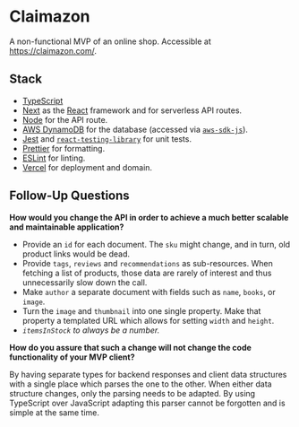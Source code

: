 # Claimazon

A non-functional MVP of an online shop. Accessible at https://claimazon.com/.

## Stack

- [TypeScript](https://www.typescriptlang.org/)
- [Next](https://nextjs.org/) as the [React](https://reactjs.org/) framework and for serverless API routes.
- [Node](https://nodejs.org/) for the API route.
- [AWS DynamoDB](https://aws.amazon.com/en/dynamodb/) for the database (accessed via [`aws-sdk-js`](https://github.com/aws/aws-sdk-js)).
- [Jest](https://jestjs.io/) and [`react-testing-library`](https://testing-library.com/) for unit tests.
- [Prettier](http://prettier.io/) for formatting.
- [ESLint](https://eslint.org/) for linting.
- [Vercel](https://vercel.com/) for deployment and domain.

## Follow-Up Questions

**How would you change the API in order to achieve a much better scalable and
maintainable application?**

- Provide an `id` for each document. The `sku` might change, and in turn, old product links would be dead.
- Provide `tags`, `reviews` and `recommendations` as sub-resources. When fetching a list of products, those data are rarely of interest and thus unnecessarily slow down the call.
- Make `author` a separate document with fields such as `name`, `books`, or `image`.
- Turn the `image` and `thumbnail` into one single property. Make that property a templated URL which allows for setting `width` and `height`.
- _`itemsInStock` to always be a number._

**How do you assure that such a change will not change the code functionality of your
MVP client?**

By having separate types for backend responses and client data structures with a single place which parses the one to the other. When either data structure changes, only the parsing needs to be adapted. By using TypeScript over JavaScript adapting this parser cannot be forgotten and is simple at the same time.
